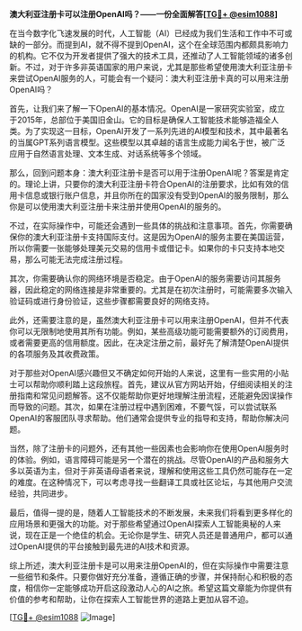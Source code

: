 **澳大利亚注册卡可以注册OpenAI吗？——一份全面解答[[TG💪+ @esim1088](https://t.me/s/esim1088)]**

在当今数字化飞速发展的时代，人工智能（AI）已经成为我们生活和工作中不可或缺的一部分。而提到AI，就不得不提到OpenAI，这个在全球范围内都颇具影响力的机构。它不仅为开发者提供了强大的技术工具，还推动了人工智能领域的诸多创新。不过，对于许多非英语国家的用户来说，尤其是那些希望使用澳大利亚注册卡来尝试OpenAI服务的人，可能会有一个疑问：澳大利亚注册卡真的可以用来注册OpenAI吗？

首先，让我们来了解一下OpenAI的基本情况。OpenAI是一家研究实验室，成立于2015年，总部位于美国旧金山。它的目标是确保人工智能技术能够造福全人类。为了实现这一目标，OpenAI开发了一系列先进的AI模型和技术，其中最著名的当属GPT系列语言模型。这些模型以其卓越的语言生成能力闻名于世，被广泛应用于自然语言处理、文本生成、对话系统等多个领域。

那么，回到问题本身：澳大利亚注册卡是否可以用于注册OpenAI呢？答案是肯定的。理论上讲，只要你的澳大利亚注册卡符合OpenAI的注册要求，比如有效的信用卡信息或银行账户信息，并且你所在的国家没有受到OpenAI的服务限制，那么你是可以使用澳大利亚注册卡来注册并使用OpenAI的服务的。

不过，在实际操作中，可能还会遇到一些具体的挑战和注意事项。首先，你需要确保你的澳大利亚注册卡支持国际支付。这是因为OpenAI的服务主要在美国运营，所以你需要一张能够处理美元交易的信用卡或借记卡。如果你的卡只支持本地交易，那么可能无法完成注册过程。

其次，你需要确认你的网络环境是否稳定。由于OpenAI的服务需要访问其服务器，因此稳定的网络连接是非常重要的。尤其是在初次注册时，可能需要多次输入验证码或进行身份验证，这些步骤都需要良好的网络支持。

此外，还需要注意的是，虽然澳大利亚注册卡可以用来注册OpenAI，但并不代表你可以无限制地使用其所有功能。例如，某些高级功能可能需要额外的订阅费用，或者需要更高的信用额度。因此，在决定注册之前，最好先了解清楚OpenAI提供的各项服务及其收费政策。

对于那些对OpenAI感兴趣但又不确定如何开始的人来说，这里有一些实用的小贴士可以帮助你顺利踏上这段旅程。首先，建议从官方网站开始，仔细阅读相关的注册指南和常见问题解答。这不仅能帮助你更好地理解注册流程，还能避免因误操作而导致的问题。其次，如果在注册过程中遇到困难，不要气馁，可以尝试联系OpenAI的客服团队寻求帮助。他们通常会提供专业的指导和支持，帮助你解决问题。

当然，除了注册卡的问题外，还有其他一些因素也会影响你在使用OpenAI服务时的体验。例如，语言障碍可能是另一个潜在的挑战。尽管OpenAI的产品和服务大多以英语为主，但对于非英语母语者来说，理解和使用这些工具仍然可能存在一定的难度。在这种情况下，可以考虑寻找一些翻译工具或社区论坛，与其他用户交流经验，共同进步。

最后，值得一提的是，随着人工智能技术的不断发展，未来我们将看到更多样化的应用场景和更强大的功能。对于那些希望通过OpenAI探索人工智能奥秘的人来说，现在正是一个绝佳的机会。无论你是学生、研究人员还是普通用户，都可以通过OpenAI提供的平台接触到最先进的AI技术和资源。

综上所述，澳大利亚注册卡是可以用来注册OpenAI的，但在实际操作中需要注意一些细节和条件。只要你做好充分准备，遵循正确的步骤，并保持耐心和积极的态度，相信你一定能够成功开启这段激动人心的AI之旅。希望这篇文章能为你提供有价值的参考和帮助，让你在探索人工智能世界的道路上更加从容不迫。

[[TG💪+ @esim1088](https://t.me/s/esim1088) ![Image](https://i.postimg.cc/4NQfJmqS/Snipaste-2025-05-13-00-14-12.png)]